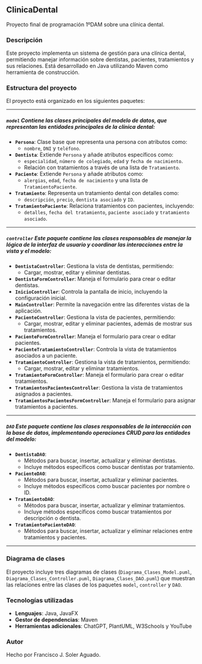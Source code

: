 ## ClinicaDental

Proyecto final de programación 1ºDAM sobre una clínica dental.

### Descripción

Este proyecto implementa un sistema de gestión para una clínica dental, permitiendo manejar información sobre dentistas, pacientes, tratamientos y sus relaciones. Está desarrollado en Java utilizando Maven como herramienta de construcción.

### Estructura del proyecto

El proyecto está organizado en los siguientes paquetes:

---

##### **`model`** Contiene las clases principales del modelo de datos, que representan las entidades principales de la clínica dental:

- **`Persona`**: Clase base que representa una persona con atributos como:
  - `nombre`, `DNI` y `teléfono`.
- **`Dentista`**: Extiende `Persona` y añade atributos específicos como:
  - `especialidad`, `número de colegiado`, `edad` y `fecha de nacimiento`.
  - Relación con tratamientos a través de una lista de `Tratamiento`.
- **`Paciente`**: Extiende `Persona` y añade atributos como:
  - `alergias`, `edad`, `fecha de nacimiento` y una lista de `TratamientoPaciente`.
- **`Tratamiento`**: Representa un tratamiento dental con detalles como:
  - `descripción`, `precio`, `dentista asociado` y `ID`.
- **`TratamientoPaciente`**: Relaciona tratamientos con pacientes, incluyendo:
  - `detalles`, `fecha del tratamiento`, `paciente asociado` y `tratamiento asociado`.

---

##### **`controller`** Este paquete contiene las clases responsables de manejar la lógica de la interfaz de usuario y coordinar las interacciones entre la vista y el modelo:

- **`DentistaController`**: Gestiona la vista de dentistas, permitiendo:
  - Cargar, mostrar, editar y eliminar dentistas.
- **`DentistaFormController`**: Maneja el formulario para crear o editar dentistas.
- **`InicioController`**: Controla la pantalla de inicio, incluyendo la configuración inicial.
- **`MainController`**: Permite la navegación entre las diferentes vistas de la aplicación.
- **`PacienteController`**: Gestiona la vista de pacientes, permitiendo:
  - Cargar, mostrar, editar y eliminar pacientes, además de mostrar sus tratamientos.
- **`PacienteFormController`**: Maneja el formulario para crear o editar pacientes.
- **`PacienteTratamientoController`**: Controla la vista de tratamientos asociados a un paciente.
- **`TratamientoController`**: Gestiona la vista de tratamientos, permitiendo:
  - Cargar, mostrar, editar y eliminar tratamientos.
- **`TratamientoFormController`**: Maneja el formulario para crear o editar tratamientos.
- **`TratamientosPacientesController`**: Gestiona la vista de tratamientos asignados a pacientes.
- **`TratamientosPacientesFormController`**: Maneja el formulario para asignar tratamientos a pacientes.

---

##### **`DAO`** Este paquete contiene las clases responsables de la interacción con la base de datos, implementando operaciones CRUD para las entidades del modelo:

- **`DentistaDAO`**:
  - Métodos para buscar, insertar, actualizar y eliminar dentistas.
  - Incluye métodos específicos como buscar dentistas por tratamiento.
- **`PacienteDAO`**:
  - Métodos para buscar, insertar, actualizar y eliminar pacientes.
  - Incluye métodos específicos como buscar pacientes por nombre o ID.
- **`TratamientoDAO`**:
  - Métodos para buscar, insertar, actualizar y eliminar tratamientos.
  - Incluye métodos específicos como buscar tratamientos por descripción o dentista.
- **`TratamientoPacienteDAO`**:
  - Métodos para buscar, insertar, actualizar y eliminar relaciones entre tratamientos y pacientes.

---


### Diagrama de clases

El proyecto incluye tres diagramas de clases (`Diagrama_Clases_Model.puml`, `Diagrama_Clases_Controller.puml`, `Diagrama_Clases_DAO.puml`) que muestran las relaciones entre las clases de los paquetes `model`, `controller` y `DAO`.

### Tecnologías utilizadas

- **Lenguajes**: Java, JavaFX
- **Gestor de dependencias**: Maven
- **Herramientas adicionales**: ChatGPT, PlantUML, W3Schools y YouTube

### Autor

Hecho por Francisco J. Soler Aguado.
